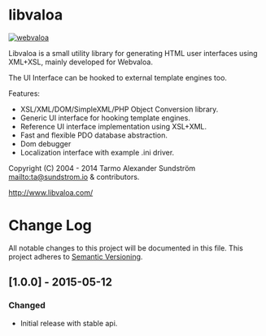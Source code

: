 libvaloa
========

[![webvaloa](https://github.com/sundflux/libvaloa/blob/master/.vendor.png)](https://github.com/sundflux/libvaloa/blob/master/.vendor.png)

Libvaloa is a small utility library for generating HTML user interfaces using XML+XSL, mainly developed for Webvaloa. 

The UI Interface can be hooked to external template engines too.

Features:

- XSL/XML/DOM/SimpleXML/PHP Object Conversion library.
- Generic UI interface for hooking template engines.
- Reference UI interface implementation using XSL+XML.
- Fast and flexible PDO database abstraction.
- Dom debugger
- Localization interface with example .ini driver.

Copyright (C) 2004 - 2014 Tarmo Alexander Sundström <mailto:ta@sundstrom.io> & contributors.

http://www.libvaloa.com/

# Change Log
All notable changes to this project will be documented in this file.
This project adheres to [Semantic Versioning](http://semver.org/).

## [1.0.0] - 2015-05-12
### Changed
- Initial release with stable api.


